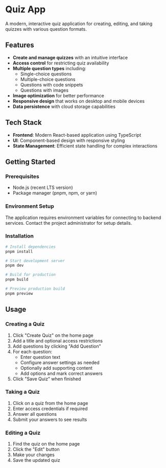 # Quiz App

A modern, interactive quiz application for creating, editing, and taking quizzes with various question formats.

## Features

- **Create and manage quizzes** with an intuitive interface
- **Access control** for restricting quiz availability
- **Multiple question types** including:
  - Single-choice questions
  - Multiple-choice questions
  - Questions with code snippets
  - Questions with images
- **Image optimization** for better performance
- **Responsive design** that works on desktop and mobile devices
- **Data persistence** with cloud storage capabilities

## Tech Stack

- **Frontend**: Modern React-based application using TypeScript
- **UI**: Component-based design with responsive styling
- **State Management**: Efficient state handling for complex interactions

## Getting Started

### Prerequisites

- Node.js (recent LTS version)
- Package manager (pnpm, npm, or yarn)

### Environment Setup

The application requires environment variables for connecting to backend services. Contact the project administrator for setup details.

### Installation

```bash
# Install dependencies
pnpm install

# Start development server
pnpm dev

# Build for production
pnpm build

# Preview production build
pnpm preview
```

## Usage

### Creating a Quiz

1. Click "Create Quiz" on the home page
2. Add a title and optional access restrictions
3. Add questions by clicking "Add Question"
4. For each question:
   - Enter question text
   - Configure answer settings as needed
   - Optionally add supporting content
   - Add options and mark correct answers
5. Click "Save Quiz" when finished

### Taking a Quiz

1. Click on a quiz from the home page
2. Enter access credentials if required
3. Answer all questions
4. Submit your answers to see results

### Editing a Quiz

1. Find the quiz on the home page
2. Click the "Edit" button
3. Make your changes
4. Save the updated quiz
